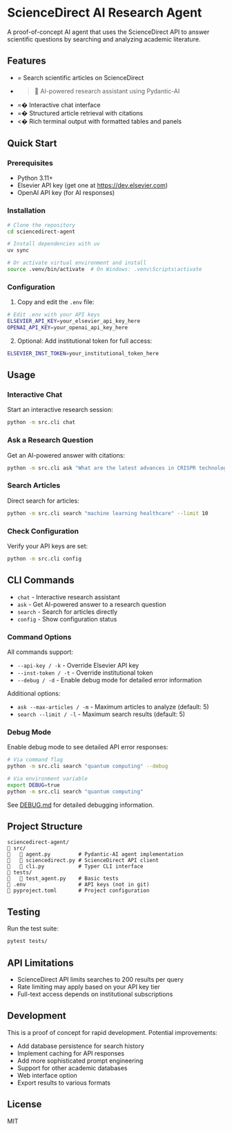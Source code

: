 # ScienceDirect AI Research Agent

A proof-of-concept AI agent that uses the ScienceDirect API to answer scientific questions by searching and analyzing academic literature.

## Features

- = Search scientific articles on ScienceDirect
- > AI-powered research assistant using Pydantic-AI
- =� Interactive chat interface
- =� Structured article retrieval with citations
- <� Rich terminal output with formatted tables and panels

## Quick Start

### Prerequisites

- Python 3.11+
- Elsevier API key (get one at https://dev.elsevier.com)
- OpenAI API key (for AI responses)

### Installation

```bash
# Clone the repository
cd sciencedirect-agent

# Install dependencies with uv
uv sync

# Or activate virtual environment and install
source .venv/bin/activate  # On Windows: .venv\Scripts\activate
```

### Configuration

1. Copy and edit the `.env` file:
```bash
# Edit .env with your API keys
ELSEVIER_API_KEY=your_elsevier_api_key_here
OPENAI_API_KEY=your_openai_api_key_here
```

2. Optional: Add institutional token for full access:
```bash
ELSEVIER_INST_TOKEN=your_institutional_token_here
```

## Usage

### Interactive Chat

Start an interactive research session:

```bash
python -m src.cli chat
```

### Ask a Research Question

Get an AI-powered answer with citations:

```bash
python -m src.cli ask "What are the latest advances in CRISPR technology?"
```

### Search Articles

Direct search for articles:

```bash
python -m src.cli search "machine learning healthcare" --limit 10
```

### Check Configuration

Verify your API keys are set:

```bash
python -m src.cli config
```

## CLI Commands

- `chat` - Interactive research assistant
- `ask` - Get AI-powered answer to a research question
- `search` - Search for articles directly
- `config` - Show configuration status

### Command Options

All commands support:
- `--api-key / -k` - Override Elsevier API key
- `--inst-token / -t` - Override institutional token
- `--debug / -d` - Enable debug mode for detailed error information

Additional options:
- `ask --max-articles / -m` - Maximum articles to analyze (default: 5)
- `search --limit / -l` - Maximum search results (default: 5)

### Debug Mode

Enable debug mode to see detailed API error responses:

```bash
# Via command flag
python -m src.cli search "quantum computing" --debug

# Via environment variable
export DEBUG=true
python -m src.cli search "quantum computing"
```

See [DEBUG.md](DEBUG.md) for detailed debugging information.

## Project Structure

```
sciencedirect-agent/
   src/
      agent.py         # Pydantic-AI agent implementation
      sciencedirect.py # ScienceDirect API client
      cli.py           # Typer CLI interface
   tests/
      test_agent.py    # Basic tests
   .env                 # API keys (not in git)
   pyproject.toml       # Project configuration
```

## Testing

Run the test suite:

```bash
pytest tests/
```

## API Limitations

- ScienceDirect API limits searches to 200 results per query
- Rate limiting may apply based on your API key tier
- Full-text access depends on institutional subscriptions

## Development

This is a proof of concept for rapid development. Potential improvements:
- Add database persistence for search history
- Implement caching for API responses
- Add more sophisticated prompt engineering
- Support for other academic databases
- Web interface option
- Export results to various formats

## License

MIT